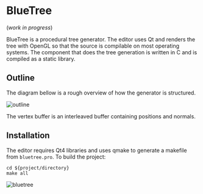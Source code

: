 # BlueTree
(_work in progress_)

BlueTree is a procedural tree generator. The editor uses Qt and renders the tree with OpenGL so that the source is compilable on most operating systems. The component that does the tree generation is written in C and is compiled as a static library.

## Outline
The diagram bellow is a rough overview of how the generator is structured.

![outline](http://www.fcreyf.com/img/btoutline.png)

The vertex buffer is an interleaved buffer containing positions and normals.

## Installation
The editor requires Qt4 libraries and uses qmake to generate a makefile from `bluetree.pro`. To build the project:
```
cd ${project/directory}
make all
```

![bluetree](http://www.fcreyf.com/img/bt.png)

